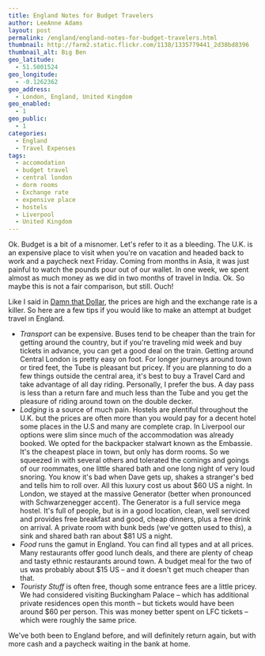 ```yaml
---
title: England Notes for Budget Travelers
author: LeeAnne Adams
layout: post
permalink: /england/england-notes-for-budget-travelers.html
thumbnail: http://farm2.static.flickr.com/1138/1335779441_2d38bd8396
thumbnail_alt: Bıg Ben
geo_latitude:
  - 51.5001524
geo_longitude:
  - -0.1262362
geo_address:
  - London, England, United Kingdom
geo_enabled:
  - 1
geo_public:
  - 1
categories:
  - England
  - Travel Expenses
tags:
  - accomodation
  - budget travel
  - central london
  - dorm rooms
  - Exchange rate
  - expensive place
  - hostels
  - Liverpool
  - United Kingdom
---
```

Ok. Budget is a bit of a misnomer. Let's refer to it as a bleeding. The U.K. is an expensive place to visit when you're on vacation and headed back to work and a paycheck next Friday. Coming from months in Asia, it was just painful to watch the pounds pour out of our wallet. In one week, we spent almost as much money as we did in two months of travel in India. Ok. So maybe this is not a fair comparison, but still. Ouch!

Like I said in [Damn that Dollar][1], the prices are high and the exchange rate is a killer. So here are a few tips if you would like to make an attempt at budget travel ın England.

* _Transport_ can be expensive. Buses tend to be cheaper than the train for getting around the country, but if you're traveling mid week and buy tickets in advance, you can get a good deal on the train. Getting around Central London is pretty easy on foot. For longer journeys around town or tired feet, the Tube is pleasant but pricey. If you are planning to do a few things outside the central area, it's best to buy a Travel Card and take advantage of all day riding. Personally, I prefer the bus. A day pass is less than a return fare and much less than the Tube and you get the pleasure of riding around town on the double decker.
* _Lodging_ is a source of much pain. Hostels are plentiful throughout the U.K. but the prices are often more than you would pay for a decent hotel some places in the U.S and many are complete crap. In Liverpool our options were slim since much of the accommodation was already booked. We opted for the backpacker stalwart known as the Embassie. It's the cheapest place in town, but only has dorm rooms. So we squeezed in with several others and tolerated the comings and goings of our roommates, one little shared bath and one long night of very loud snoring. You know it's bad when Dave gets up, shakes a stranger's bed and tells him to roll over. All this luxury cost us about $60 US a night. In London, we stayed at the massive Generator (better when pronounced with Schwarzenegger accent). The Generator is a full service mega hostel. It's full of people, but is in a good location, clean, well serviced and provides free breakfast and good, cheap dinners, plus a free drink on arrival. A private room with bunk beds (we've gotten used to this), a sink and shared bath ran about $81 US a night.
* _Food_ runs the gamut in England. You can find all types and at all prices. Many restaurants offer good lunch deals, and there are plenty of cheap and tasty ethnic restaurants around town. A budget meal for the two of us was probably about $15 US – and it doesn't get much cheaper than that.
* _Touristy Stuff_ is often free, though some entrance fees are a little pricey. We had considered visiting Buckingham Palace – which has additional private residences open this month – but tickets would have been around $60 per person. This was money better spent on LFC tickets – which were roughly the same price.

We've both been to England before, and will definitely return again, but with more cash and a paycheck waiting in the bank at home.

[1]: http://gothereandback.com/england/damn-that-dollar.html "ouch!"